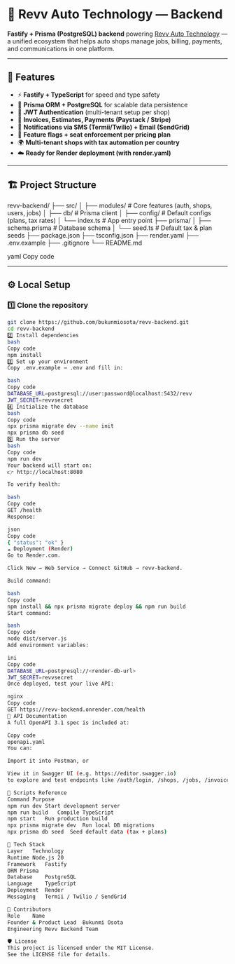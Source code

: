 # 🧰 Revv Auto Technology — Backend

**Fastify + Prisma (PostgreSQL) backend** powering [Revv Auto Technology](https://revvauto.care) — a unified ecosystem that helps auto shops manage jobs, billing, payments, and communications in one platform.

---

## 🚀 Features

- ⚡ **Fastify + TypeScript** for speed and type safety  
- 🧩 **Prisma ORM + PostgreSQL** for scalable data persistence  
- 🔐 **JWT Authentication** (multi-tenant setup per shop)  
- 🧾 **Invoices, Estimates, Payments (Paystack / Stripe)**  
- 💬 **Notifications via SMS (Termii/Twilio) + Email (SendGrid)**  
- 🧱 **Feature flags + seat enforcement per pricing plan**  
- 🌍 **Multi-tenant shops with tax automation per country**  
- ☁️ **Ready for Render deployment (with render.yaml)**

---

## 🏗️ Project Structure

revv-backend/
├── src/
│ ├── modules/ # Core features (auth, shops, users, jobs)
│ ├── db/ # Prisma client
│ ├── config/ # Default configs (plans, tax rates)
│ └── index.ts # App entry point
├── prisma/
│ ├── schema.prisma # Database schema
│ └── seed.ts # Default tax & plan seeds
├── package.json
├── tsconfig.json
├── render.yaml
├── .env.example
├── .gitignore
└── README.md

yaml
Copy code

---

## ⚙️ Local Setup

### 1️⃣ Clone the repository
```bash
git clone https://github.com/bukunmiosota/revv-backend.git
cd revv-backend
2️⃣ Install dependencies
bash
Copy code
npm install
3️⃣ Set up your environment
Copy .env.example → .env and fill in:

bash
Copy code
DATABASE_URL=postgresql://user:password@localhost:5432/revv
JWT_SECRET=revvsecret
4️⃣ Initialize the database
bash
Copy code
npx prisma migrate dev --name init
npx prisma db seed
5️⃣ Run the server
bash
Copy code
npm run dev
Your backend will start on:
👉 http://localhost:8080

To verify health:

bash
Copy code
GET /health
Response:

json
Copy code
{ "status": "ok" }
☁️ Deployment (Render)
Go to Render.com.

Click New → Web Service → Connect GitHub → revv-backend.

Build command:

bash
Copy code
npm install && npx prisma migrate deploy && npm run build
Start command:

bash
Copy code
node dist/server.js
Add environment variables:

ini
Copy code
DATABASE_URL=postgresql://<render-db-url>
JWT_SECRET=revvsecret
Once deployed, test your live API:

nginx
Copy code
GET https://revv-backend.onrender.com/health
🧪 API Documentation
A full OpenAPI 3.1 spec is included at:

Copy code
openapi.yaml
You can:

Import it into Postman, or

View it in Swagger UI (e.g. https://editor.swagger.io)
to explore and test endpoints like /auth/login, /shops, /jobs, /invoices, etc.

🧾 Scripts Reference
Command	Purpose
npm run dev	Start development server
npm run build	Compile TypeScript
npm start	Run production build
npx prisma migrate dev	Run local DB migrations
npx prisma db seed	Seed default data (tax + plans)

🧰 Tech Stack
Layer	Technology
Runtime	Node.js 20
Framework	Fastify
ORM	Prisma
Database	PostgreSQL
Language	TypeScript
Deployment	Render
Messaging	Termii / Twilio / SendGrid

👥 Contributors
Role	Name
Founder & Product Lead	Bukunmi Osota
Engineering	Revv Backend Team

🛡️ License
This project is licensed under the MIT License.
See the LICENSE file for details.
